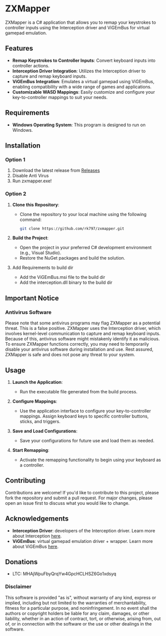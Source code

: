 # ZXMapper

ZXMapper is a C# application that allows you to remap your keystrokes to controller inputs using the Interception driver and ViGEmBus for virtual gamepad emulation.

## Features

- **Remap Keystrokes to Controller Inputs**: Convert keyboard inputs into controller actions.
- **Interception Driver Integration**: Utilizes the Interception driver to capture and remap keyboard inputs.
- **ViGEmBus Integration**: Emulates a virtual gamepad using ViGEmBus, enabling compatibility with a wide range of games and applications.
- **Customizable WASD Mappings**: Easily customize and configure your key-to-controller mappings to suit your needs.

## Requirements

- **Windows Operating System**: This program is designed to run on Windows.

## Installation
### Option 1
1. Download the latest release from [Releases](https://github.com/rk797/zxmapper/releases)
2. Disable Anti Virus
3. Run zxmapper.exe!

### Option 2
1. **Clone this Repository**:
    - Clone the repository to your local machine using the following command:
      ```sh
      git clone https://github.com/rk797/zxmapper.git
      ```

2. **Build the Project**:
    - Open the project in your preferred C# development environment (e.g., Visual Studio).
    - Restore the NuGet packages and build the solution.
3. Add Requirements to build dir
    - Add the ViGEmBus.msi file to the build dir
    - Add the interception.dll binary to the build dir
   
## Important Notice

### Antivirus Software

Please note that some antivirus programs may flag ZXMapper as a potential threat. This is a false positive. ZXMapper uses the Interception driver, which involves kernel-level communication to capture and remap keyboard inputs. Because of this, antivirus software might mistakenly identify it as malicious. To ensure ZXMapper functions correctly, you may need to temporarily disable your antivirus software during installation and use. Rest assured, ZXMapper is safe and does not pose any threat to your system.

## Usage

1. **Launch the Application**:
    - Run the executable file generated from the build process.

2. **Configure Mappings**:
    - Use the application interface to configure your key-to-controller mappings. Assign keyboard keys to specific controller buttons, sticks, and triggers.

3. **Save and Load Configurations**:
    - Save your configurations for future use and load them as needed.

4. **Start Remapping**:
    - Activate the remapping functionality to begin using your keyboard as a controller.

## Contributing

Contributions are welcome! If you'd like to contribute to this project, please fork the repository and submit a pull request. For major changes, please open an issue first to discuss what you would like to change.


## Acknowledgements

- **Interception Driver**: developers of the Interception driver. Learn more about Interception [here](https://github.com/oblitum/Interception).
- **ViGEmBus**: virtual gamepad emulation driver + wrapper. Learn more about ViGEmBus [here](https://vigem.org/projects/ViGEm/).

## Donations
- LTC: MHAjWpuFbyQrqYw4GpcHCLHSZ6Go1xdsyq
  
### Disclaimer

This software is provided "as is", without warranty of any kind, express or implied, including but not limited to the warranties of merchantability, fitness for a particular purpose, and noninfringement. In no event shall the authors or copyright holders be liable for any claim, damages, or other liability, whether in an action of contract, tort, or otherwise, arising from, out of, or in connection with the software or the use or other dealings in the software.
